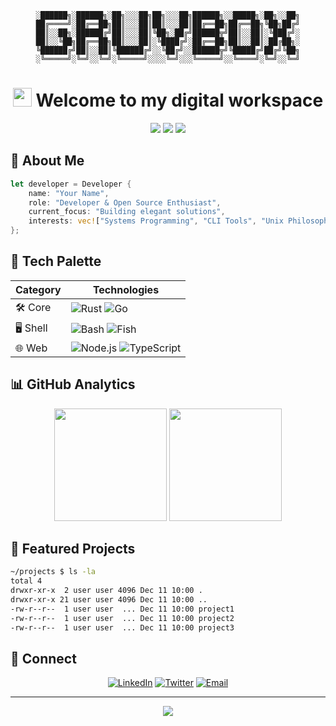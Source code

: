 <div align="center">

```
░██████╗░██████╗░██╗░░░██╗██╗░░░██╗██████╗░░█████╗░██╗░░██╗
██╔════╝░██╔══██╗██║░░░██║██║░░░██║██╔══██╗██╔══██╗╚██╗██╔╝
██║░░██╗░██████╔╝██║░░░██║╚██╗░██╔╝██████╦╝██║░░██║░╚███╔╝░
██║░░╚██╗██╔══██╗██║░░░██║░╚████╔╝░██╔══██╗██║░░██║░██╔██╗░
╚██████╔╝██║░░██║╚██████╔╝░░╚██╔╝░░██████╦╝╚█████╔╝██╔╝╚██╗
░╚═════╝░╚═╝░░╚═╝░╚═════╝░░░░╚═╝░░░╚═════╝░░╚════╝░╚═╝░░╚═╝
```

</div>

<!-- Gruvbox color reference for this theme:
dark0_hard  #1d2021  dark0       #282828  dark0_soft   #32302f
dark1       #3c3836  dark2       #504945  dark3        #665c54
dark4       #7c6f64  gray        #928374  light4       #a89984
light3      #bdae93  light2      #d5c4a1  light1       #ebdbb2
light0_soft #f2e5bc  light0      #fbf1c7  light0_hard  #f9f5d7
-->

<h1 align="center">
  <img src="https://raw.githubusercontent.com/Hardik0307/Hardik0307/master/assets/wave.gif" width="30px" height="30px"> Welcome to my digital workspace
</h1>

<div align="center">
  <img src="https://img.shields.io/badge/Editor-Neovim-98971a?style=flat-square&logo=neovim&logoColor=white&color=98971a">
  <img src="https://img.shields.io/badge/Lang-Rust-fb4934?style=flat-square&logo=rust&logoColor=white&color=fb4934">
  <img src="https://img.shields.io/badge/Shell-Bash-b8bb26?style=flat-square&logo=gnu-bash&logoColor=white&color=b8bb26">
</div>

## 🌿 About Me

```rust
let developer = Developer {
    name: "Your Name",
    role: "Developer & Open Source Enthusiast",
    current_focus: "Building elegant solutions",
    interests: vec!["Systems Programming", "CLI Tools", "Unix Philosophy"],
};
```

## 🎨 Tech Palette

<div align="center">

| Category | Technologies |
|----------|-------------|
| 🛠 Core | ![Rust](https://img.shields.io/badge/-Rust-fb4934?style=flat-square&logo=rust&logoColor=white) ![Go](https://img.shields.io/badge/-Go-98971a?style=flat-square&logo=go&logoColor=white) |
| 🖥 Shell | ![Bash](https://img.shields.io/badge/-Bash-b8bb26?style=flat-square&logo=gnu-bash&logoColor=white) ![Fish](https://img.shields.io/badge/-Fish-458588?style=flat-square&logo=fish&logoColor=white) |
| 🌐 Web | ![Node.js](https://img.shields.io/badge/-Node.js-689d6a?style=flat-square&logo=node.js&logoColor=white) ![TypeScript](https://img.shields.io/badge/-TypeScript-d3869b?style=flat-square&logo=typescript&logoColor=white) |

</div>

## 📊 GitHub Analytics

<div align="center">
  <img height="180em" src="https://github-readme-stats.vercel.app/api?username=YOUR_USERNAME&show_icons=true&theme=gruvbox"/>
  <img height="180em" src="https://github-readme-stats.vercel.app/api/top-langs/?username=YOUR_USERNAME&layout=compact&theme=gruvbox"/>
</div>

## 🌟 Featured Projects

```bash
~/projects $ ls -la
total 4
drwxr-xr-x  2 user user 4096 Dec 11 10:00 .
drwxr-xr-x 21 user user 4096 Dec 11 10:00 ..
-rw-r--r--  1 user user  ... Dec 11 10:00 project1
-rw-r--r--  1 user user  ... Dec 11 10:00 project2
-rw-r--r--  1 user user  ... Dec 11 10:00 project3
```

## 🤝 Connect

<div align="center">

[![LinkedIn](https://img.shields.io/badge/-LinkedIn-458588?style=flat-square&logo=linkedin)](YOUR_LINKEDIN_URL)
[![Twitter](https://img.shields.io/badge/-Twitter-b16286?style=flat-square&logo=twitter&logoColor=white)](YOUR_TWITTER_URL)
[![Email](https://img.shields.io/badge/-Email-cc241d?style=flat-square&logo=gmail&logoColor=white)](mailto:YOUR_EMAIL)

</div>

---

<div align="center">
<img src="https://komarev.com/ghpvc/?username=YOUR_USERNAME&color=98971a&style=flat-square">
</div>
